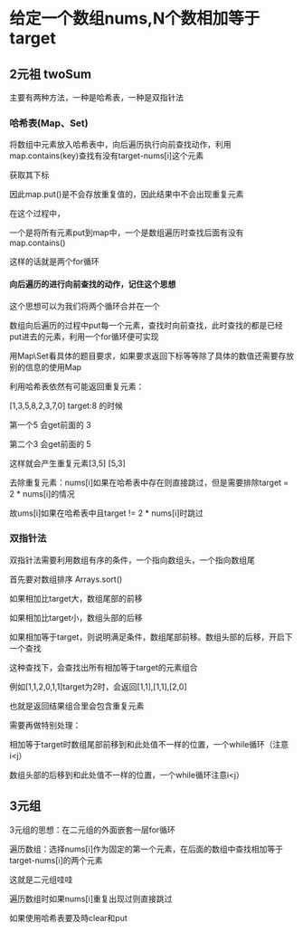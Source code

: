 # 给定一个数组nums,N个数相加等于target


## 2元祖 twoSum

主要有两种方法，一种是哈希表，一种是双指针法

### 哈希表(Map、Set)

将数组中元素放入哈希表中，向后遍历执行向前查找动作，利用map.contains(key)查找有没有target-nums[i]这个元素

获取其下标

因此map.put()是不会存放重复值的，因此结果中不会出现重复元素

在这个过程中，

一个是将所有元素put到map中，一个是数组遍历时查找后面有没有map.contains()

这样的话就是两个for循环


#### 向后遍历的进行向前查找的动作，记住这个思想

这个思想可以为我们将两个循环合并在一个

数组向后遍历的过程中put每一个元素，查找时向前查找，此时查找的都是已经put进去的元素，利用一个for循环便可实现


用Map\Set看具体的题目要求，如果要求返回下标等等除了具体的数值还需要存放别的信息的使用Map

利用哈希表依然有可能返回重复元素：

[1,3,5,8,2,3,7,0] target:8 的时候 

第一个5 会get前面的 3

第二个3 会get前面的 5

这样就会产生重复元素[3,5] [5,3] 

去除重复元素：nums[i]如果在哈希表中存在则直接跳过，但是需要排除target = 2 * nums[i]的情况

故ums[i]如果在哈希表中且target != 2 * nums[i]时跳过

### 双指针法

双指针法需要利用数组有序的条件，一个指向数组头，一个指向数组尾

首先要对数组排序 Arrays.sort()

如果相加比target大，数组尾部的前移

如果相加比target小，数组头部的后移

如果相加等于target，则说明满足条件，数组尾部前移。数组头部的后移，开启下一个查找

这种查找下，会查找出所有相加等于target的元素组合

例如[1,1,2,0,1,1]target为2时，会返回[1,1],[1,1],[2,0]

也就是返回结果组合里会包含重复元素

需要再做特别处理： 

相加等于target时数组尾部前移到和此处值不一样的位置，一个while循环（注意i<j）

数组头部的后移到和此处值不一样的位置，一个while循环注意i<j）


## 3元组

3元组的思想：在二元组的外面嵌套一层for循环

遍历数组：选择nums[i]作为固定的第一个元素，在后面的数组中查找相加等于 target-nums[i]的两个元素

这就是二元组哇哇

遍历数组时如果nums[i]重复出现过则直接跳过


如果使用哈希表要及時clear和put

